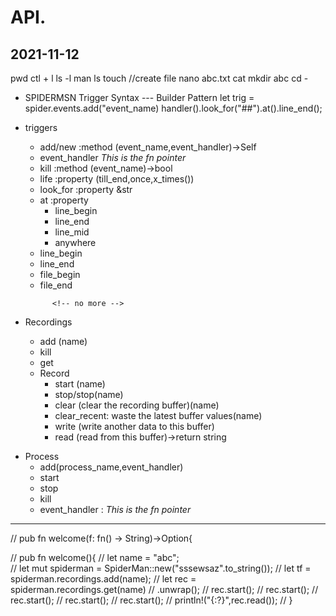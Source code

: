 # API.
2021-11-12
---
pwd
ctl + l
ls -l
man ls
touch //create file
nano abc.txt 
cat
mkdir abc
cd -


- SPIDERMSN
 Trigger Syntax --- Builder Pattern
 let trig = spider.events.add("event_name)
 handler().look_for("##").at().line_end();  
 
- triggers
    - add/new  :method (event_name,event_handler)->Self
    - event_handler *This is the fn pointer*
    - kill :method (event_name)->bool
    - life  :property (till_end,once,x_times())
    - look_for :property &str
    - at :property
        - line_begin
        - line_end
        - line_mid
        - anywhere
       <!-- //already exists by default  -->
    -  line_begin     
    -  line_end    
    -  file_begin    
    -  file_end    
    <!-- -  half_done--later -->
    <!-- -  percent_done(x)--later -->
            <!-- no more -->

- Recordings
    - add (name)
    - kill
    - get 
    - Record
        - start (name)
        - stop/stop(name)
        <!-- - save_to_file
        - read_from_file -->
        - clear (clear the recording buffer)(name)
        - clear_recent: waste the latest buffer values(name)
        <!-- - append_text : before current buffer-later -->
        <!-- - prepend_text --later -->
        - write (write another data to this buffer)
        - read (read from this buffer)->return string
            <!-- stitch with another recording -->
        <!-- - stitch_record_prepend () -->
        <!-- - stitch_record_postpend () -->
        <!-- - stitch_file_prepend () -->
        <!-- - stitch_file_postpend () -->

<!-- Next feature -->
- Process
    - add(process_name,event_handler)  
    - start  
    - stop  
    - kill  
    - event_handler : *This is the fn pointer*  
---

// pub fn welcome(f: fn() -> String)->Option<u32>{

// pub fn welcome(){
// let name = "abc";    
// let mut spiderman = SpiderMan::new("sssewsaz".to_string());
// let tf = spiderman.recordings.add(name);
// let rec = spiderman.recordings.get(name)
// .unwrap();
// rec.start();
// rec.start();
// rec.start();
// rec.start();
// rec.start();
// println!("{:?}",rec.read());
// }
